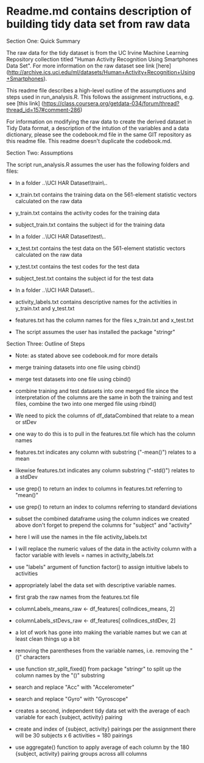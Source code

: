 # Readme.md contains description of building tidy data set from raw data 

Section One: Quick Summary

The raw data for the tidy dataset is from the UC Irvine Machine Learning Repository collection titled "Human Activity Recognition Using Smartphones Data Set". For more information on the raw dataset see link [here] (http://archive.ics.uci.edu/ml/datasets/Human+Activity+Recognition+Using+Smartphones).

This readme file describes a high-level outline of the assumptiuons and steps used in run_analysis.R. This follows the assignment instructions, e.g. see [this link] (https://class.coursera.org/getdata-034/forum/thread?thread_id=157#comment-286)

For information on modifying the raw data to create the derived dataset in Tidy Data format, a description of the intution of the variables and a data dictionary, please see the codebook.md file in the same GIT repository as this readme file. This readme doesn't duplicate the codebook.md. 

Section Two: Assumptions

The script run_analysis.R assumes the user has the following folders and files:

- In a folder ..\\UCI HAR Dataset\\train\\..
- x_train.txt contains the training data on the 561-element statistic vectors calculated on the raw data  
- y_train.txt contains the activity codes for the training data
- subject_train.txt contains the subject id for the training data


- In a folder ..\\UCI HAR Dataset\\test\\..
- x_test.txt contains the test data on the 561-element statistic vectors calculated on the raw data  
- y_test.txt contains the test codes for the test data
- subject_test.txt contains the subject id for the test data


- In a folder ..\\UCI HAR Dataset\\..
- activity_labels.txt contains descriptive names for the activities in y_train.txt and y_test.txt
- features.txt has the column names for the files x_train.txt and x_test.txt

- The script assumes the user has installed the package "stringr"

Section Three: Outline of Steps

- Note: as stated above see codebook.md for more details

- merge training datasets into one file using cbind()

- merge test datasets into one file using cbind()

- combine training and test datasets into one merged file since the interpretation of the columns are the same in both the training and test files, combine the two into one merged file using rbind()

- We need to pick the columns of df_dataCombined that relate to a mean or stDev 
- one way to do this is to pull in the features.txt file which has the column names
- features.txt indicates any column with substring ("-mean()") relates to a mean
- likewise features.txt indicates any column substring ("-std()") relates to a stdDev

-  use grep() to return an index to columns in features.txt referring to "mean()"

-  use grep() to return an index to columns referring to standard deviations


-  subset the combined dataframe using the column indices we created above don't forget to prepend the columns for "subject" and "activity"


- here I will use the names in the file activity_labels.txt
- I will replace the numeric values of the data in the activity column with a factor variable with levels = names in activity_labels.txt

-  use "labels" argument of function factor() to assign intuitive labels to activities

- appropriately label the data set with descriptive variable names. 
- first grab the raw names from the features.txt file
- columnLabels_means_raw <- df_features[ colIndices_means, 2]
- columnLabels_stDevs_raw <- df_features[ colIndices_stdDev, 2]

-  a lot of work has gone into making the variable  names
 but we can at least clean things up a bit

- removing the parentheses from 
 the variable names, i.e. removing the  "()" characters
 
- use function str_split_fixed() from package "stringr" to split up the column 
 names by the "()" substring

-  search and replace "Acc" with "Accelerometer"

-  search and replace "Gyro" with "Gyroscope"

-  creates a second, independent tidy data set with the average of each variable 
 for each {subject, activity} pairing

- create and index of {subject, activity} pairings per the assignment
 there will be 30 subjects x 6 activities = 180 pairings

-  use aggregate() function to apply average of each column by the 180
 {subject, activity} pairing groups across alll columns
